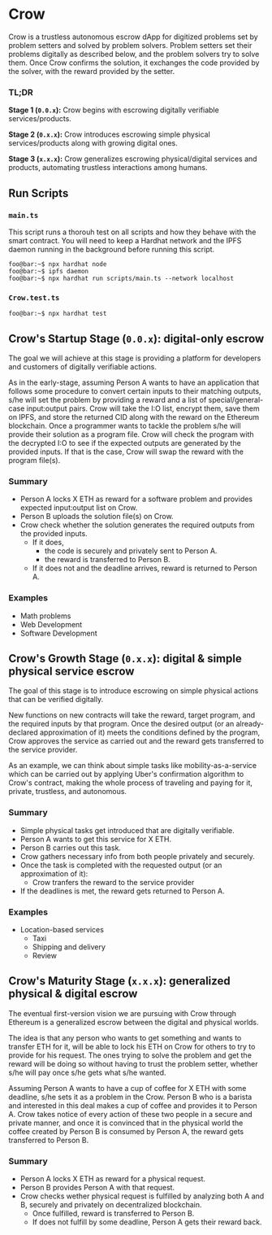 # Crow

Crow is a trustless autonomous escrow dApp for digitized problems set by problem setters and solved by problem solvers. Problem setters set their problems digitally as described below, and the problem solvers try to solve them. Once Crow confirms the solution, it exchanges the code provided by the solver, with the reward provided by the setter.

### TL;DR

**Stage 1 (`0.0.x`):** Crow begins with escrowing digitally verifiable services/products.

**Stage 2 (`0.x.x`):** Crow introduces escrowing simple physical services/products along with growing digital ones.

**Stage 3 (`x.x.x`):** Crow generalizes escrowing physical/digital services and products, automating trustless interactions among humans. 

## Run Scripts

### `main.ts`

This script runs a thorouh test on all scripts and how they behave with the smart contract. You will need to keep a Hardhat network and the IPFS daemon running in the background before running this script.

```console
foo@bar:~$ npx hardhat node
foo@bar:~$ ipfs daemon
foo@bar:~$ npx hardhat run scripts/main.ts --network localhost
```
### `Crow.test.ts`

```console
foo@bar:~$ npx hardhat test
```

## Crow's Startup Stage (`0.0.x`): digital-only escrow

The goal we will achieve at this stage is providing a platform for developers and customers of digitally verifiable actions. 

As in the early-stage, assuming Person A wants to have an application that follows some procedure to convert certain inputs to their matching outputs, s/he will set the problem by providing a reward and a list of special/general-case input:output pairs. Crow will take the I:O list, encrypt them, save them on IPFS, and store the returned CID along with the reward on the Ethereum blockchain. Once a programmer wants to tackle the problem s/he will provide their solution as a program file. Crow will check the program with the decrypted I:O to see if the expected outputs are generated by the provided inputs. If that is the case, Crow will swap the reward with the program file(s).

### Summary

- Person A locks X ETH as reward for a software problem and provides expected input:output list on Crow.
- Person B uploads the solution file(s) on Crow.
- Crow check whether the solution generates the required outputs from the provided inputs.
    - If it does, 
        - the code is securely and privately sent to Person A.
        - the reward is transferred to Person B.
    - If it does not and the deadline arrives, reward is returned to Person A.

### Examples

- Math problems
- Web Development
- Software Development

## Crow's Growth Stage (`0.x.x`): digital & simple physical service escrow

The goal of this stage is to introduce escrowing on simple physical actions that can be verified digitally.

New functions on new contracts will take the reward, target program, and the required inputs by that program. Once the desired output (or an already-declared approximation of it) meets the conditions defined by the program, Crow approves the service as carried out and the reward gets transferred to the service provider.

As an example, we can think about simple tasks like mobility-as-a-service which can be carried out by applying Uber's confirmation algorithm to Crow's contract, making the whole process of traveling and paying for it, private, trustless, and autonomous.

### Summary

- Simple physical tasks get introduced that are digitally verifiable.
- Person A wants to get this service for X ETH.
- Person B carries out this task.
- Crow gathers necessary info from both people privately and securely.
- Once the task is completed with the requested output (or an approximation of it):
    - Crow tranfers the reward to the service provider
- If the deadlines is met, the reward gets returned to Person A.

### Examples

- Location-based services 
    - Taxi 
    - Shipping and delivery 
    - Review

## Crow's Maturity Stage (`x.x.x`): generalized physical & digital escrow

The eventual first-version vision we are pursuing with Crow through Ethereum is a generalized escrow between the digital and physical worlds. 

The idea is that any person who wants to get something and wants to transfer ETH for it, will be able to lock his ETH on Crow for others to try to provide for his request. The ones trying to solve the problem and get the reward will be doing so without having to trust the problem setter, whether s/he will pay once s/he gets what s/he wanted.

Assuming Person A wants to have a cup of coffee for X ETH with some deadline, s/he sets it as a problem in the Crow. Person B who is a barista and interested in this deal makes a cup of coffee and provides it to Person A. Crow takes notice of every action of these two people in a secure and private manner, and once it is convinced that in the physical world the coffee created by Person B is consumed by Person A, the reward gets transferred to Person B.

### Summary

- Person A locks X ETH as reward for a physical request.
- Person B provides Person A with that request.
- Crow checks wether physical request is fulfilled by analyzing both A and B, securely and privately on decentralized blockchain.
    - Once fulfilled, reward is transferred to Person B.
    - If does not fulfill by some deadline, Person A gets their reward back.
